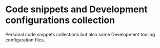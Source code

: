 # Code snippets and Development configurations collection

Personal code snippets collections but also some Development tooling configuration files.
